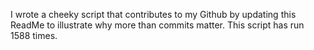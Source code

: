 I wrote a cheeky script that contributes to my Github by updating this ReadMe to illustrate why more than commits matter. This script has run 1588 times.